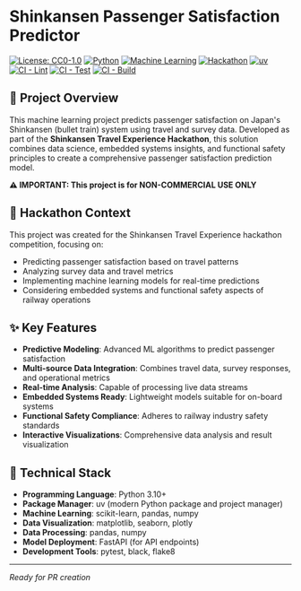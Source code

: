 # Shinkansen Passenger Satisfaction Predictor

[![License: CC0-1.0](https://img.shields.io/badge/License-CC0_1.0-lightgrey.svg)](http://creativecommons.org/publicdomain/zero/1.0/) [![Python](https://img.shields.io/badge/python-v3.10+-blue.svg)](https://www.python.org/downloads/releases/3.10.0/) [![Machine Learning](https://img.shields.io/badge/ML-scikit--learn-orange)](https://scikit-learn.org/) [![Hackathon](https://img.shields.io/badge/project-hackathon-brightgreen)](https://github.com/kebrahimpour/shinkansen-passenger-satisfaction-predictor) [![uv](https://img.shields.io/badge/package_manager-uv-blue)](https://github.com/astral-sh/uv) [![CI - Lint](https://github.com/kebrahimpour/shinkansen-passenger-satisfaction-predictor/workflows/Lint/badge.svg)](https://github.com/kebrahimpour/shinkansen-passenger-satisfaction-predictor/actions/workflows/lint.yml) [![CI - Test](https://github.com/kebrahimpour/shinkansen-passenger-satisfaction-predictor/workflows/Test/badge.svg)](https://github.com/kebrahimpour/shinkansen-passenger-satisfaction-predictor/actions/workflows/test.yml) [![CI - Build](https://github.com/kebrahimpour/shinkansen-passenger-satisfaction-predictor/workflows/Build/badge.svg)](https://github.com/kebrahimpour/shinkansen-passenger-satisfaction-predictor/actions/workflows/build.yml)

## 🚅 Project Overview

This machine learning project predicts passenger satisfaction on Japan's Shinkansen (bullet train) system using travel and survey data. Developed as part of the **Shinkansen Travel Experience Hackathon**, this solution combines data science, embedded systems insights, and functional safety principles to create a comprehensive passenger satisfaction prediction model.

**⚠️ IMPORTANT: This project is for NON-COMMERCIAL USE ONLY**

## 🎯 Hackathon Context

This project was created for the Shinkansen Travel Experience hackathon competition, focusing on:

- Predicting passenger satisfaction based on travel patterns
- Analyzing survey data and travel metrics
- Implementing machine learning models for real-time predictions
- Considering embedded systems and functional safety aspects of railway operations

## ✨ Key Features

- **Predictive Modeling**: Advanced ML algorithms to predict passenger satisfaction
- **Multi-source Data Integration**: Combines travel data, survey responses, and operational metrics
- **Real-time Analysis**: Capable of processing live data streams
- **Embedded Systems Ready**: Lightweight models suitable for on-board systems
- **Functional Safety Compliance**: Adheres to railway industry safety standards
- **Interactive Visualizations**: Comprehensive data analysis and result visualization

## 🔧 Technical Stack

- **Programming Language**: Python 3.10+
- **Package Manager**: uv (modern Python package and project manager)
- **Machine Learning**: scikit-learn, pandas, numpy
- **Data Visualization**: matplotlib, seaborn, plotly
- **Data Processing**: pandas, numpy
- **Model Deployment**: FastAPI (for API endpoints)
- **Development Tools**: pytest, black, flake8

---

*Ready for PR creation*
